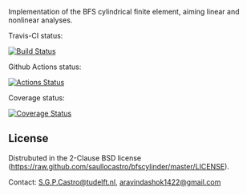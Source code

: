 Implementation of the BFS cylindrical finite element, aiming linear and
nonlinear analyses.

Travis-CI status:

[![Build Status](https://travis-ci.org/saullocastro/bfscylinder.svg?branch=master)](https://travis-ci.org/saullocastro/bfscylinder)

Github Actions status:

[![Actions Status](https://github.com/saullocastro/bfscylinder/workflows/pytest/badge.svg)](https://github.com/saullocastro/bfscylinder/actions)

Coverage status:

[![Coverage Status](https://coveralls.io/repos/github/saullocastro/bfscylinder/badge.svg?branch=master)](https://coveralls.io/github/saullocastro/bfscylinder?branch=master)


License
-------
Distrubuted in the 2-Clause BSD license (https://raw.github.com/saullocastro/bfscylinder/master/LICENSE).

Contact: S.G.P.Castro@tudelft.nl, aravindashok1422@gmail.com

